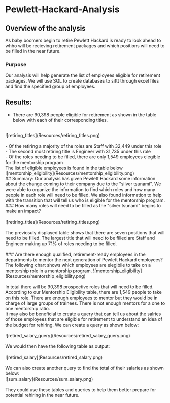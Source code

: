 # Pewlett-Hackard-Analysis
## Overview of the analysis
As baby boomers begin to retire Pewlett Hackard is ready to look ahead to whho will be recieving retirement packages and which positions will need to be filled in the near future.
### Purpose
Our analysis will help generate the list of employees eligible for retirement packages. We will use SQL to create databases to siftt through excel files and find the specified group of employees.
## Results: 
- There are 90,398 people eligible for retirement as shown in the table below with each of their corresponding titles.<br>
<br>
![retiring_titles](Resources/retiring_titles.png) <br>
<br>
- Of the retiring a majority of the roles are Staff with 32,449 under this role <br>
- The second most retiring title is Engineer with 31,735 under this role <br>
- Of the roles needing to be filled, there are only 1,549 employees elegible for the mentorship program <br>
The list of eligible employees is found in the table below <br>
![mentorship_eligibility](Resources/mentorship_eligibility.png)<br>
## Summary: 
Our analysis has given Pewlett Hackard some information about the change coming to their company due to the "silver tsunami". We were able to organize the information to find which roles and how many people in each role will need to be filled. We also found information to help with the transition that will tell us who is eligible for the mentorship program.
### How many roles will need to be filled as the "silver tsunami" begins to make an impact?<br>
<br>
![retiring_titles](Resources/retiring_titles.png) <br>
<br>
The previosuly displayed table shows that there are seven positions that will need to be filled. The largest title that will need to be filled are Staff and Engineer making up 71% of roles needing to be filled. <br>
<br>
### Are there enough qualified, retirement-ready employees  in the departments to mentor the next generation of Pewlett Hackard employees?<br>
The following chart shows which employees are elegibile to take on a mentorship role in a mentorship program.
![mentorship_eligibility](Resources/mentorship_eligibility.png)<br>
<br>
In total there will be 90,398 prospective roles that will need to be filled. According to our Mentorship Eligibility table, there are 1,549 people to take on this role. There are enough employees to mentor but they would be in charge of large groups of trainees. There is not enough mentors for a one to one mentorship ratio.<br>
It may also be beneficial to create a query that can tell us about the salries of those employees that are eligible for retirement to understand an idea of the budget for rehiring. We can create a query as shown below: <br>
<br>
![retired_salary_query](Resources/retired_salary_query.png)<br>
<br>
We would then have the following table as output: <br>
<br>
![retired_salary](Resources/retired_salary.png)<br>
<br>
We can also create another query to find the total of their salaries as shown below: <br>
![sum_salary](Resources/sum_salary.png)<br>
<br>
They could use these tables and queries to help them better prepare for potential rehiring in the near future. 




